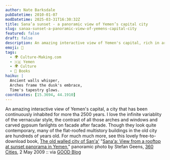```yaml
---
author: Nate Barksdale
pubDatetime: 2010-01-07
modDatetime: 2025-03-31T16:30:32Z
title: Sana’a sunset - a panoramic view of Yemen’s capital city
slug: sanaa-sunset-a-panoramic-view-of-yemens-capital-city
featured: false
draft: false
description: An amazing interactive view of Yemen's capital, rich in architectural history and variance.
emoji: 🕌
tags:
  - 🌍 Culture-Making.com
  - 🇾🇪 Yemen
  - 🌍 Culture
  - 📖 Books
haiku: |
  Ancient walls whisper,  
  Arches frame the dusk's embrace,  
  Time's tapestry glows.
coordinates: [15.3694, 44.1910]
---
```


An amazing interactive view of Yemen's capital, a city that has been continuously inhabited for more tha 2500 years. I love the infinite variablity of the vernacular style, the contrast of all those arches and windows and carved gypsum fanlights on facade after facade. Though they look quite contemporary, many of the flat-roofed multistory buildings in the old city are hundreds of years old. For much much more, see this lovely free-to-download book, [The old walled city of San'a']()
"[Sana'a: View from a rooftop at sunset panorama in Yemen](http://www.360cities.net/image/sanaa-sunset)," panoramic photo by Stefan Geens, [360 Cities](http://www.360cities.net/image/sanaa-sunset), 2 May 2009 :: via [GOOD Blog](http://web.archive.org/web/20120906082944/http://www.good.is:80/post/incredible-interactive-panorama-of-sana-a-rooftops-at-sunset/)
